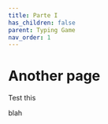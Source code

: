 ```yaml
---
title: Parte I
has_children: false
parent: Typing Game
nav_order: 1
---
```


# Another page

Test this


blah

